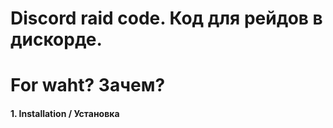 # Discord raid code. Код для рейдов в дискорде.

#                                                    For waht? Зачем?

#### 1. Installation / Установка

